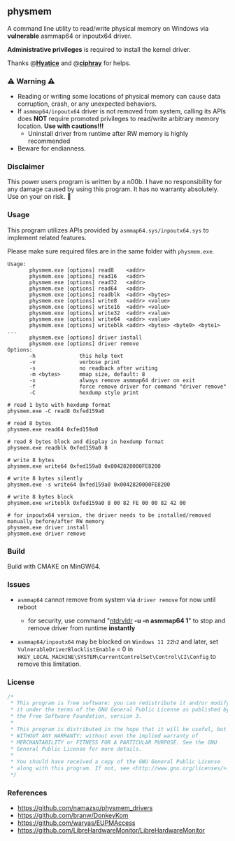 ## physmem

A command line utility to read/write physical memory on Windows via **vulnerable** asmmap64 or inpoutx64 driver.

**Administrative privileges** is required to install the kernel driver.

Thanks @**[Hyatice](https://github.com/Hyatice)** and @**[ciphray](https://github.com/ciphray)** for helps.



### ⚠ Warning ⚠

- Reading or writing some locations of physical memory can cause data corruption, crash, or any unexpected behaviors.
- If `asmmap64/inpoutx64` driver is not removed from system, calling its APIs does **NOT** require promoted privileges to read/write arbitrary memory location. **Use with cautions!!!**
  - Uninstall driver from runtime after RW memory is highly recommended
- Beware for endianness.



### Disclaimer

This power users program is written by a n00b. I have no responsibility for any damage caused by using this program. It has no warranty absolutely. Use on your on risk. 👻



### Usage

This program utilizes APIs provided by `asmmap64.sys/inpoutx64.sys` to implement related features.

Please make sure required files are in the same folder with `physmem.exe`. 

```
Usage:
       physmem.exe [options] read8    <addr>
       physmem.exe [options] read16   <addr>
       physmem.exe [options] read32   <addr>
       physmem.exe [options] read64   <addr>
       physmem.exe [options] readblk  <addr> <bytes>
       physmem.exe [options] write8   <addr> <value>
       physmem.exe [options] write16  <addr> <value>
       physmem.exe [options] write32  <addr> <value>
       physmem.exe [options] write64  <addr> <value>
       physmem.exe [options] writeblk <addr> <bytes> <byte0> <byte1> ...
       physmem.exe [options] driver install
       physmem.exe [options] driver remove
Options:
       -h              this help text
       -v              verbose print
       -s              no readback after writing
       -m <bytes>      mmap size, default: 8
       -x              always remove asmmap64 driver on exit
       -f              force remove driver for command "driver remove"
       -C              hexdump style print

```

```shell
# read 1 byte with hexdump format
physmem.exe -C read8 0xfed159a0

# read 8 bytes
physmem.exe read64 0xfed159a0

# read 8 bytes block and display in hexdump format
physmem.exe readblk 0xfed159a0 8

# write 8 bytes
physmem.exe write64 0xfed159a0 0x0042820000FE8200

# write 8 bytes silently
physmem.exe -s write64 0xfed159a0 0x0042820000FE8200

# write 8 bytes block
physmem.exe writeblk 0xfed159a0 8 00 82 FE 00 00 82 42 00
```

```shell
# for inpoutx64 version, the driver needs to be installed/removed manually before/after RW memory
physmem.exe driver install
physmem.exe driver remove
```


### Build

Build with CMAKE on MinGW64.



### Issues

- `asmmap64` cannot remove from system via `driver remove` for now until reboot
  - for security, use command "[ntdrvldr](https://github.com/iceboy233/ntdrvldr) **-u -n asmmap64 1**" to stop and remove driver from runtime **instantly**

- `asmmap64/inpoutx64` may be blocked on `Windows 11 22h2` and later, set `VulnerableDriverBlocklistEnable` = 0 in `HKEY_LOCAL_MACHINE\SYSTEM\CurrentControlSet\Control\CI\Config` to remove this limitation. 

  


### License

```C
/* 
 * This program is free software: you can redistribute it and/or modify  
 * it under the terms of the GNU General Public License as published by  
 * the Free Software Foundation, version 3.
 *
 * This program is distributed in the hope that it will be useful, but 
 * WITHOUT ANY WARRANTY; without even the implied warranty of 
 * MERCHANTABILITY or FITNESS FOR A PARTICULAR PURPOSE. See the GNU 
 * General Public License for more details.
 *
 * You should have received a copy of the GNU General Public License 
 * along with this program. If not, see <http://www.gnu.org/licenses/>.
 */
```



### References

- https://github.com/namazso/physmem_drivers
- https://github.com/branw/DonkeyKom
- https://github.com/waryas/EUPMAccess
- https://github.com/LibreHardwareMonitor/LibreHardwareMonitor
